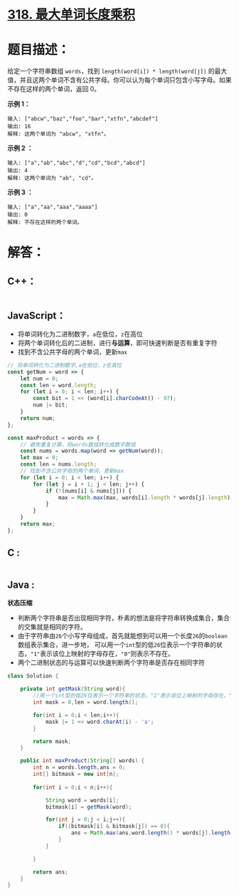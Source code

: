 # [318. 最大单词长度乘积](https://leetcode-cn.com/problems/maximum-product-of-word-lengths/)

# 题目描述：

给定一个字符串数组 `words`，找到 `length(word[i]) * length(word[j])` 的最大值，并且这两个单词不含有公共字母。你可以认为每个单词只包含小写字母。如果不存在这样的两个单词，返回 0。

 

**示例 1：**

```
输入: ["abcw","baz","foo","bar","xtfn","abcdef"]
输出: 16 
解释: 这两个单词为 "abcw", "xtfn"。
```



**示例 2 ：**

```
输入: ["a","ab","abc","d","cd","bcd","abcd"]
输出: 4 
解释: 这两个单词为 "ab", "cd"。
```



**示例 3 ：**

```
输入: ["a","aa","aaa","aaaa"]
输出: 0 
解释: 不存在这样的两个单词。
```




# 解答：

## C++：

```cpp

```

## JavaScript：

- 将单词转化为二进制数字，`a`在低位，`z`在高位
- 将两个单词转化后的二进制，进行**与运算**，即可快速判断是否有重复字符
- 找到不含公共字母的两个单词，更新`max`

```javascript
// 将单词转化为二进制数字,a在低位，z在高位
const getNum = word => {
    let num = 0;
    const len = word.length;
    for (let i = 0; i < len; i++) {
        const bit = 1 << (word[i].charCodeAt() - 97);
        num |= bit;
    }
    return num;
};

const maxProduct = words => {
    // 避免重复计算，将words数组转化成数字数组
    const nums = words.map(word => getNum(word));
    let max = 0;
    const len = nums.length;
    // 找到不含公共字母的两个单词，更新max
    for (let i = 0; i < len; i++) {
        for (let j = i + 1; j < len; j++) {
            if (!(nums[i] & nums[j])) {
                max = Math.max(max, words[i].length * words[j].length);
            }
        }
    }
    return max;
};
```
## C :
```c

```
## Java :
**状态压缩**
- 判断两个字符串是否出现相同字符，朴素的想法是将字符串转换成集合，集合的交集就是相同的字符。
- 由于字符串由`26`个小写字母组成，首先就能想到可以用一个长度`26`的`boolean`数组表示集合，进一步地， 可以用一个`int`型的低`26`位表示一个字符串的状态，`"1"`表示该位上映射的字母存在，`"0"`则表示不存在。
- 两个二进制状态的与运算可以快速判断两个字符串是否存在相同字符
```java
class Solution {

    private int getMask(String word){
        //用一个int型的低26位表示一个字符串的状态，"1"表示该位上映射的字母存在，"0"则表示存在。
        int mask = 0,len = word.length();

        for(int i = 0;i < len;i++){
            mask |= 1 << word.charAt(i) - 'a';
        }

        return mask;
    }

    public int maxProduct(String[] words) {
        int n = words.length,ans = 0;
        int[] bitmask = new int[n];
        
        for(int i = 0;i < n;i++){

            String word = words[i];
            bitmask[i] = getMask(word);

            for(int j = 0;j < i;j++){
                if((bitmask[i] & bitmask[j]) == 0){
                    ans = Math.max(ans,word.length() * words[j].length());
                }
            }

        }

        return ans;
    }
}
```

